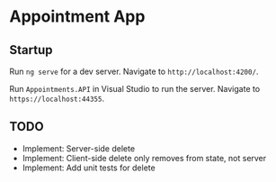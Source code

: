 # Appointment App

## Startup

Run `ng serve` for a dev server. Navigate to `http://localhost:4200/`.

Run `Appointments.API` in Visual Studio to run the server. Navigate to `https://localhost:44355`.

## TODO

* Implement: Server-side delete
* Implement: Client-side delete only removes from state, not server
* Implement: Add unit tests for delete
